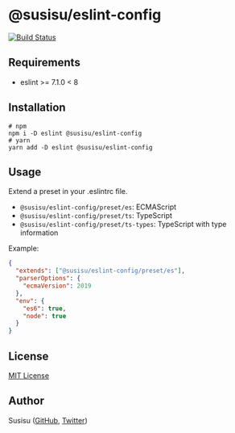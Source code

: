# @susisu/eslint-config
[![Build Status](https://travis-ci.com/susisu/eslint-config.svg?branch=master)](https://travis-ci.com/susisu/eslint-config)

## Requirements
- eslint >= 7.1.0 < 8

## Installation
``` shell
# npm
npm i -D eslint @susisu/eslint-config
# yarn
yarn add -D eslint @susisu/eslint-config
```

## Usage
Extend a preset in your .eslintrc file.

- `@susisu/eslint-config/preset/es`: ECMAScript
- `@susisu/eslint-config/preset/ts`: TypeScript
- `@susisu/eslint-config/preset/ts-types`: TypeScript with type information

Example:

``` json
{
  "extends": ["@susisu/eslint-config/preset/es"],
  "parserOptions": {
    "ecmaVersion": 2019
  },
  "env": {
    "es6": true,
    "node": true
  }
}
```

## License
[MIT License](http://opensource.org/licenses/mit-license.php)

## Author
Susisu ([GitHub](https://github.com/susisu), [Twitter](https://twitter.com/susisu2413))
